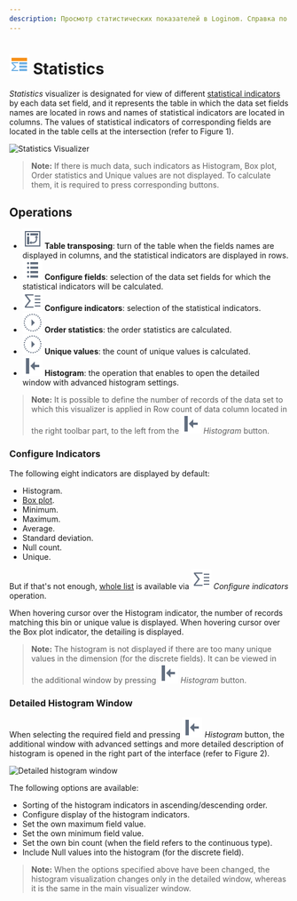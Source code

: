 ```yaml
---
description: Просмотр статистических показателей в Loginom. Справка по визуализатору "Статистика". Настройка показателей статистики гистограмма, диаграмма размаха, минимум, максимум, среднее, стандартное отклонение, пропуски, уникальные. Детализированные гистограммы.
---
```

# ![](./../../images/icons/common/view_types/stat_default.svg) Statistics

*Statistics* visualizer is designated for view of different [statistical indicators](./statistics-description.md) by each data set field, and it represents the table in which the data set fields names are located in rows and names of statistical indicators are located in columns. The values of statistical indicators of corresponding fields are located in the table cells at the intersection (refer to Figure 1).

![Statistics Visualizer](./statistics.png)

> **Note:** If there is much data, such indicators as Histogram, Box plot, Order statistics and Unique values are not displayed. To calculate them, it is required to press corresponding buttons.

## Operations

* ![](./../../images/icons/common/toolbar-controls/transform_default.svg) **Table transposing**: turn of the table when the fields names are displayed in columns, and the statistical indicators are displayed in rows.
* ![](./../../images/icons/common/toolbar-controls/fields-list_default.svg) **Configure fields**: selection of the data set fields for which the statistical indicators will be calculated.
* ![](./../../images/icons/common/toolbar-controls/row-sum_default.svg) **Configure indicators**: selection of the statistical indicators.
* ![](./../../images/icons/common/toolbar-controls/execute_default.svg) **Order statistics**: the order statistics are calculated.
* ![](./../../images/icons/common/toolbar-controls/execute_default.svg) **Unique values**: the count of unique values is calculated.
* ![](./../../images/icons/common/toolbar-controls/toggle-left-panel_default.svg) **Histogram**: the operation that enables to open the detailed window with advanced histogram settings.

> **Note:** It is possible to define the number of records of the data set to which this visualizer is applied in Row count of data column located in the right toolbar part, to the left from the ![](./../../images/icons/common/toolbar-controls/toggle-left-panel_default.svg) *Histogram* button.

### Configure Indicators

The following eight indicators are displayed by default:
* Histogram.
* [Box plot](https://wiki.loginom.ru/articles/box-plot.html).
* Minimum.
* Maximum.
* Average.
* Standard deviation.
* Null count.
* Unique.

But if that's not enough, [whole list](./statistics-description.md) is available via ![](./../../images/icons/common/toolbar-controls/row-sum_default.svg) *Configure indicators* operation.

When hovering cursor over the Histogram indicator, the number of records matching this bin or unique value is displayed.
When hovering cursor over the Box plot indicator, the detailing is displayed.

> **Note:** The histogram is not displayed if there are too many unique values in the dimension (for the discrete fields). It can be viewed in the additional window by pressing ![](./../../images/icons/common/toolbar-controls/toolbar-controls_18x18_toggle-left-panel_default.svg) *Histogram* button.

### Detailed Histogram Window

When selecting the required field and pressing ![](./../../images/icons/common/toolbar-controls/toggle-left-panel_default.svg) *Histogram* button, the additional window with advanced settings and more detailed description of histogram is opened in the right part of the interface (refer to Figure 2).

![Detailed histogram window](histogram-advanced.png)

The following options are available:
* Sorting of the histogram indicators in ascending/descending order.
* Configure display of the histogram indicators.
* Set the own maximum field value.
* Set the own minimum field value.
* Set the own bin count (when the field refers to the continuous type).
* Include Null values into the histogram (for the discrete field).

> **Note:** When the options specified above have been changed, the histogram visualization changes only in the detailed window, whereas it is the same in the main visualizer window.